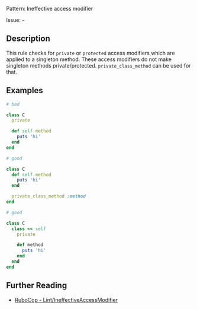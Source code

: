 Pattern: Ineffective access modifier

Issue: -

## Description

This rule checks for `private` or `protected` access modifiers which are
applied to a singleton method. These access modifiers do not make
singleton methods private/protected. `private_class_method` can be
used for that.

## Examples

```ruby
# bad

class C
  private

  def self.method
    puts 'hi'
  end
end
```
```ruby
# good

class C
  def self.method
    puts 'hi'
  end

  private_class_method :method
end
```
```ruby
# good

class C
  class << self
    private

    def method
      puts 'hi'
    end
  end
end
```

## Further Reading

* [RuboCop - Lint/IneffectiveAccessModifier](https://docs.rubocop.org/rubocop/cops_lint.html#lintineffectiveaccessmodifier)
